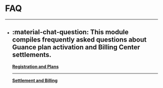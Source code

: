 # FAQ
---


<div class="grid cards" markdown>

-   :material-chat-question: This module compiles frequently asked questions about Guance plan activation and Billing Center settlements.
    ---

    [__Registration and Plans__](./register-plan.md)

    ---

    [__Settlement and Billing__](./settlement-bill.md)


    </div>


